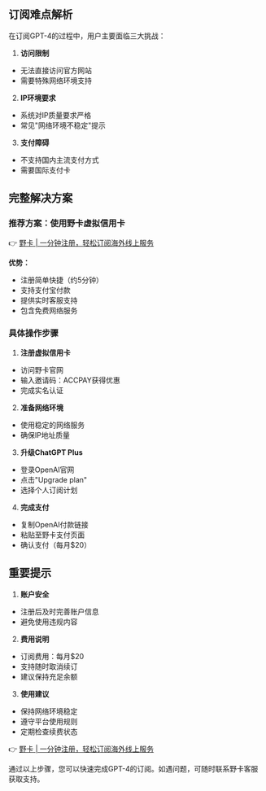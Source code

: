 ## 订阅难点解析

在订阅GPT-4的过程中，用户主要面临三大挑战：

1. **访问限制**
- 无法直接访问官方网站
- 需要特殊网络环境支持

2. **IP环境要求**
- 系统对IP质量要求严格
- 常见"网络环境不稳定"提示

3. **支付障碍**
- 不支持国内主流支付方式
- 需要国际支付卡

## 完整解决方案

### 推荐方案：使用野卡虚拟信用卡

👉 [野卡 | 一分钟注册，轻松订阅海外线上服务](https://bit.ly/bewildcard)

**优势：**
- 注册简单快捷（约5分钟）
- 支持支付宝付款
- 提供实时客服支持
- 包含免费网络服务

### 具体操作步骤

1. **注册虚拟信用卡**
- 访问野卡官网
- 输入邀请码：ACCPAY获得优惠
- 完成实名认证

2. **准备网络环境**
- 使用稳定的网络服务
- 确保IP地址质量

3. **升级ChatGPT Plus**
- 登录OpenAI官网
- 点击"Upgrade plan"
- 选择个人订阅计划

4. **完成支付**
- 复制OpenAI付款链接
- 粘贴至野卡支付页面
- 确认支付（每月$20）

## 重要提示

1. **账户安全**
- 注册后及时完善账户信息
- 避免使用违规内容

2. **费用说明**
- 订阅费用：每月$20
- 支持随时取消续订
- 建议保持充足余额

3. **使用建议**
- 保持网络环境稳定
- 遵守平台使用规则
- 定期检查续费状态

👉 [野卡 | 一分钟注册，轻松订阅海外线上服务](https://bit.ly/bewildcard)

通过以上步骤，您可以快速完成GPT-4的订阅。如遇问题，可随时联系野卡客服获取支持。